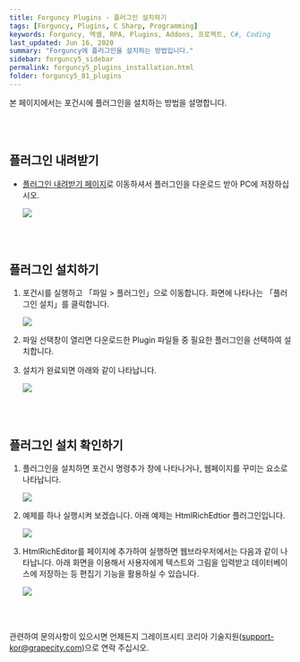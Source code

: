 ```yaml
---
title: Forguncy Plugins - 플러그인 설치하기
tags: [Forguncy, Plugins, C Sharp, Programming]
keywords: Forguncy, 엑셀, RPA, Plugins, Addons, 프로젝트, C#, Coding
last_updated: Jun 16, 2020
summary: "Forguncy에 플러그인을 설치하는 방법입니다."
sidebar: forguncy5_sidebar
permalink: forguncy5_plugins_installation.html
folder: forguncy5_81_plugins
---
```


본 페이지에서는 포건시에 플러그인을 설치하는 방법을 설명합니다.

<br /><br />


<h2>플러그인 내려받기</h2>

* [플러그인 내려받기 페이지]({{site.url}}/forguncy5_plugins_download.html)로 이동하셔서 플러그인을 다운로드 받아 PC에 저장하십시오.

    ![]({{site.url}}/images/forguncy5/forguncy5_plugins_01.png)

<br /><br />


<h2>플러그인 설치하기</h2>

1. 포건시를 실행하고 「파일 > 플러그인」으로 이동합니다. 화면에 나타나는 「플러그인 설치」를 클릭합니다.

    ![]({{site.url}}/images/forguncy5/forguncy5_plugins_02.png)

2. 파일 선택창이 열리면 다운로드한 Plugin 파일들 중 필요한 플러그인을 선택하여 설치합니다.

3. 설치가 완료되면 아래와 같이 나타납니다.

    ![]({{site.url}}/images/forguncy5/forguncy5_plugins_03.png)

<br /><br />


<h2>플러그인 설치 확인하기</h2>

1. 플러그인을 설치하면 포건시 명령추가 창에 나타나거나, 웹페이지를 꾸미는 요소로 나타납니다.

    ![]({{site.url}}/images/forguncy5/forguncy5_plugins_06.png)

2. 예제를 하나 실행시켜 보겠습니다. 아래 예제는 HtmlRichEdtior 플러그인입니다.

    ![]({{site.url}}/images/forguncy5/forguncy5_plugins_04.png)

3. HtmlRichEditor를 페이지에 추가하여 실행하면 웹브라우저에서는 다음과 같이 나타납니다.
    아래 화면을 이용해서 사용자에게 텍스트와 그림을 입력받고 데이터베이스에 저장하는 등 편집기 기능을 활용하실 수 있습니다.

    ![]({{site.url}}/images/forguncy5/forguncy5_plugins_05.png)


<br /><br />

관련하여 문의사항이 있으시면 언제든지 그레이프시티 코리아 기술지원(support-kor@grapecity.com)으로 연락 주십시오.

<br /><br />